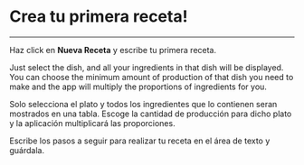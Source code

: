 <h1>
Crea tu primera receta!
</h1>

----

Haz click en **Nueva Receta** y escribe tu primera receta.

Just select the dish, and all your ingredients in that dish will be displayed. You can choose the minimum amount of production of that dish you need to make and the app will multiply the proportions of ingredients for you.

Solo selecciona el plato y todos los ingredientes que lo contienen seran mostrados en una tabla. Escoge la cantidad de producción para dicho plato y la aplicación multiplicará las proporciones.

Escribe los pasos a seguir para realizar tu receta en el área de texto y guárdala.

